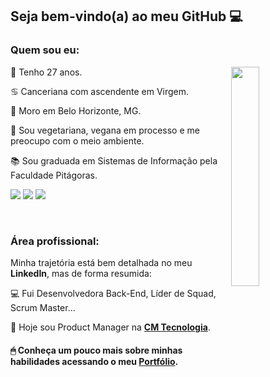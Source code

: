 ## Seja bem-vindo(a) ao meu GitHub 💻

### Quem sou eu:

<img src="https://theproductmanager.com/wp-content/uploads/2021/08/Product-Management-Writer-Featured-Image-585x775.png" width="30%" align="right">

🎂 Tenho 27 anos. 

♋️ Canceriana com ascendente em Virgem.

🏡 Moro em Belo Horizonte, MG.

🌱 Sou vegetariana, vegana em processo e me preocupo com o meio ambiente.

📚 Sou graduada em Sistemas de Informação pela Faculdade Pitágoras.

[<img src="https://img.shields.io/badge/twitter-%231DA1F2.svg?&style=for-the-badge&logo=twitter&logoColor=white" />](https://twitter.com/nubiaalmeidaf) [<img src="https://img.shields.io/badge/linkedin-%230077B5.svg?&style=for-the-badge&logo=linkedin&logoColor=white" />](https://www.linkedin.com/in/nubiaalmeida/) [<img src = "https://img.shields.io/badge/instagram-%23E4405F.svg?&style=for-the-badge&logo=instagram&logoColor=white">](https://www.instagram.com/nubiaalmeidaf/)

<br>

### Área profissional:


Minha trajetória está bem detalhada no meu <b>LinkedIn</b>, mas de forma resumida:

💻 Fui Desenvolvedora Back-End, Líder de Squad, Scrum Master...

💙 Hoje sou Product Manager na <a href="https://cmtecnologia.com.br/" target="_blank"><b>CM Tecnologia</b><a/>.


#### 🖱 Conheça um pouco mais sobre minhas habilidades acessando o meu <a href="https://nubiaalmeida.github.io/portfolio/" target="_blank"><b>Portfólio</b><a/>.



